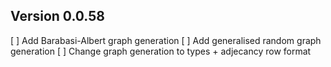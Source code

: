 ## Version 0.0.58

[ ] Add Barabasi-Albert graph generation
[ ] Add generalised random graph generation
[ ] Change graph generation to types + adjecancy row format
